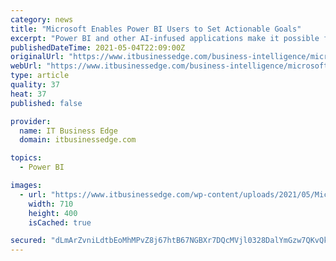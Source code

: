 ```yaml
---
category: news
title: "Microsoft Enables Power BI Users to Set Actionable Goals"
excerpt: "Power BI and other AI-infused applications make it possible for organizations to identify and track business goals."
publishedDateTime: 2021-05-04T22:09:00Z
originalUrl: "https://www.itbusinessedge.com/business-intelligence/microsoft-enables-powerbi-users-to-set-actionable-goals/"
webUrl: "https://www.itbusinessedge.com/business-intelligence/microsoft-enables-powerbi-users-to-set-actionable-goals/"
type: article
quality: 37
heat: 37
published: false

provider:
  name: IT Business Edge
  domain: itbusinessedge.com

topics:
  - Power BI

images:
  - url: "https://www.itbusinessedge.com/wp-content/uploads/2021/05/Microsoft-Power-BI.jpeg"
    width: 710
    height: 400
    isCached: true

secured: "dLmArZvniLdtbEoMhMPvZ8j67htB67NGBXr7DQcMVjl0328DalYmGzw7QKvQkulmVuX5cAvv8UorJFLm0OH+jahAz2ODJeHa1ROUK3PIQ9H+x60EOoyu5A61fL3/A/3Jd+Potxv8fRLkpHMP76ayDJYu5thBtEp0n1i96/wgIu36jabz3bdpKOFwDwYLj/JrCZLukD+jslX/yRtuotoYFTUbqlTtBteaS0acUmcoZ8Dt+jY0CtyfBDhh8lnYut7i1LCdM2c9lxcVtK4Eqk3OKbztxNwLrjh9BZPHrz+KwgXWGNHVDoU4mzjA6AaDve2imwWy42d98DutfLk8q1G2ulOSjBCsfyrjo3EHL8MW8Zw=;kkjbq+QVYOKfdSOndLeRZw=="
---
```


